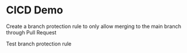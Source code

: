 # CICD Demo

Create a branch protection rule to only allow merging to the main branch through Pull Request

Test branch protection rule
